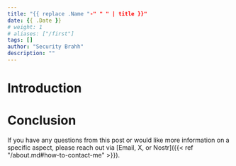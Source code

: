 ```yaml
---
title: "{{ replace .Name "-" " " | title }}"
date: {{ .Date }}
# weight: 1
# aliases: ["/first"]
tags: []
author: "Security Brahh"
description: ""
---
```


# Introduction

# Conclusion

If you have any questions from this post or would like more information on a specific aspect, please reach out via [Email, X, or Nostr]({{< ref "/about.md#how-to-contact-me" >}}).
